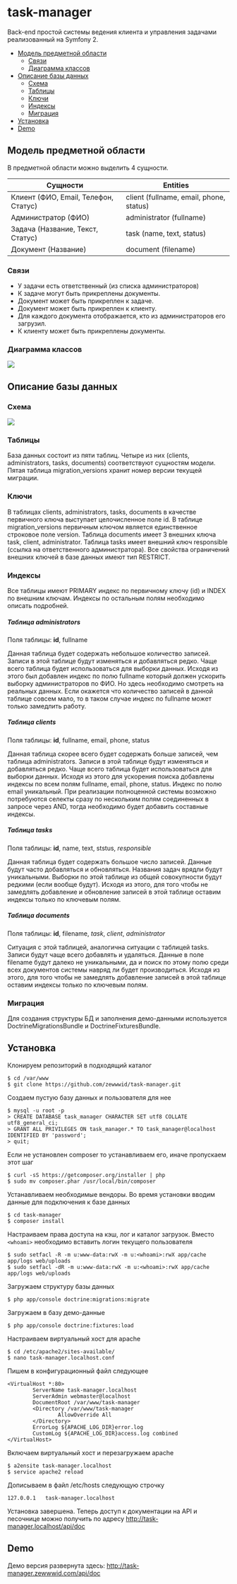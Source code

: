 task-manager
============

Back-end простой системы ведения клиента и управления задачами реализованный на Symfony 2.

* [Модель предметной области](#Модель-предметной-области)
  - [Связи](#Связи)
  - [Диаграмма классов](#Диаграмма-классов)
* [Описание базы данных](#Описание-базы-данных)
  - [Схема](#Схема)
  - [Таблицы](#Таблицы)
  - [Ключи](#Ключи)
  - [Индексы](#Индексы)
  - [Миграция](#Миграция)
* [Установка](#Установка)
* [Demo](#demo)

Модель предметной области
-------------------------
В предметной области можно выделить 4 сущности.

Сущности | Entities
-------------------------------------| ---------------------------------------
Клиент (ФИО, Email, Телефон, Статус) | client (fullname, email, phone, status)
Администратор (ФИО)                  | administrator (fullname)
Задача (Название, Текст, Статус)     | task (name, text, status)
Документ (Название)                  | document (filename)

### Связи
* У задачи есть ответственный (из списка администраторов)
* К задаче могут быть прикреплены документы.
* Документ может быть прикреплен к задаче.
* Документ может быть прикреплен к клиенту.
* Для каждого документа отображается, кто из администраторов его загрузил.
* К клиенту может быть прикреплены документы.

### Диаграмма классов
![](https://raw.githubusercontent.com/zewwwid/task-manager/master/resources/task-manager-model.png)

Описание базы данных
--------------------

### Схема
![](https://raw.githubusercontent.com/zewwwid/task-manager/master/resources/task-manager-scheme.png)

### Таблицы
База данных состоит из пяти таблиц. Четыре из них (clients, administrators, tasks, documents) соответствуют сущностям модели. Пятая таблица migration_versions хранит номер версии текущей миграции.

### Ключи
В таблицах clients, administrators, tasks, documents в качестве первичного ключа выступает целочисленное поле id.
В таблице migration_versions первичным ключом является единственное строковое поле version.
Таблица documents имеет 3 внешних ключа task, client, administrator.
Таблица tasks имеет внешний ключ responsible (ссылка на ответственного администратора).
Все свойства ограничений внешних ключей в базе данных имеют тип RESTRICT.

### Индексы
Все таблицы имеют PRIMARY индекс по первичному ключу (id) и INDEX по внешним ключам. Индексы по остальным полям необходимо описать подробней.

##### Таблица administrators
Поля таблицы: **id**, fullname

Данная таблица будет содержать небольшое количество записей. Записи в этой таблице будут изменяться и добавляться редко. Чаще всего таблица будет использоваться для выборки данных. Исходя из этого был добавлен индекс по полю fullname который должен ускорить выборку администраторов по ФИО. Но здесь необходимо смотреть на реальных данных. Если окажется что количество записей в данной таблице совсем мало, то в таком случае индекс по fullname может только замедлить работу.

##### Таблица clients
Поля таблицы: **id**, fullname, email, phone, status

Данная таблица скорее всего будет содержать больше записей, чем таблица administrators. Записи в этой таблице будут изменяться и добавляться редко. Чаще всего таблица будет использоваться для выборки данных. Исходя из этого для ускорения поиска добавлены индексы по всем полям fullname, email, phone, status. Индекс по полю email уникальный. При реализации полноценной системы возможно потребуются селекты сразу по нескольким полям соединенных в запросе через AND, тогда необходимо будет добавить составные индексы.

##### Таблица tasks
Поля таблицы: **id**, name, text, ststus, _responsible_

Данная таблица будет содержать большое число записей. Данные будут часто добавляться и обновляться. Названия задач врядли будут уникальными. Выборки по этой таблице из общей совокупности будут редкими (если вообще будут). Исходя из этого, для того чтобы не замедлять добавление и обновление записей в этой таблице оставим индексы только по ключевым полям.

##### Таблица documents
Поля таблицы: **id**, filename, _task_, _client_, _administrator_

Ситуация с этой таблицей, аналогична ситуации с таблицей tasks. Записи будут чаще всего добавлять и удаляться. Данные в поле filename будут далеко не уникальными, да и поиск по этому полю среди всех документов системы навряд ли будет производиться. Исходя из этого, для того чтобы не замедлять добавление записей в этой таблице оставим индексы только по ключевым полям.

### Миграция
Для создания структуры БД и заполнения демо-данными используется DoctrineMigrationsBundle и DoctrineFixturesBundle.

Установка
---------

Клонируем репозиторий в подходящий каталог
```
$ cd /var/www
$ git clone https://github.com/zewwwid/task-manager.git
```
Создаем пустую базу данных и пользователя для нее
```
$ mysql -u root -p
> CREATE DATABASE task_manager CHARACTER SET utf8 COLLATE utf8_general_ci;
> GRANT ALL PRIVILEGES ON task_manager.* TO task_manager@localhost IDENTIFIED BY 'password';
> quit;
```
Если не установлен composer то устанавливаем его, иначе пропускаем этот шаг
```
$ curl -sS https://getcomposer.org/installer | php
$ sudo mv composer.phar /usr/local/bin/composer
```
Устанавливаем необходимые вендоры. Во время установки вводим данные для подключения к базе данных
```
$ cd task-manager
$ composer install
```
Настраиваем права доступа на кэш, лог и каталог загрузок. Вместо `<whoami>` необходимо вставить логин текущего пользователя
```
$ sudo setfacl -R -m u:www-data:rwX -m u:<whoami>:rwX app/cache app/logs web/uploads
$ sudo setfacl -dR -m u:www-data:rwX -m u:<whoami>:rwX app/cache app/logs web/uploads
```
Загружаем структуру базы данных
```
$ php app/console doctrine:migrations:migrate
```
Загружаем в базу демо-данные
```
$ php app/console doctrine:fixtures:load
```
Настраиваем виртуальный хост для apache
```
$ cd /etc/apache2/sites-available/
$ nano task-manager.localhost.conf
```
Пишем в конфигурационный файл следующее
```
<VirtualHost *:80>
        ServerName task-manager.localhost
        ServerAdmin webmaster@localhost
        DocumentRoot /var/www/task-manager
        <Directory /var/www/task-manager
                AllowOverride All
        </Directory>
        ErrorLog ${APACHE_LOG_DIR}error.log
        CustomLog ${APACHE_LOG_DIR}access.log combined
</VirtualHost>
```
Включаем виртуальный хост и перезагружаем apache
```
$ a2ensite task-manager.localhost
$ service apache2 reload
```
Дописываем в файл /etc/hosts следующую строчку
```
127.0.0.1   task-manager.localhost
```
Установка завершена. Теперь доступ к документации на API и песочнице можно получить по адресу http://task-manager.localhost/api/doc

Demo
----
Демо версия развернута здесь: http://task-manager.zewwwid.com/api/doc
